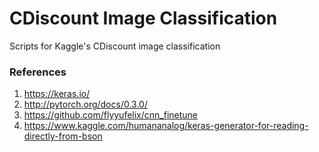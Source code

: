 # CDiscount Image Classification
Scripts for Kaggle's CDiscount image classification

### References
1) https://keras.io/
2) http://pytorch.org/docs/0.3.0/
3) https://github.com/flyyufelix/cnn_finetune
4) https://www.kaggle.com/humananalog/keras-generator-for-reading-directly-from-bson
